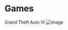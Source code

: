 # Games
Grand Theft Auto VI
![image](https://github.com/user-attachments/assets/e30f1159-c31a-416f-9859-6e0d38f3ec21)
